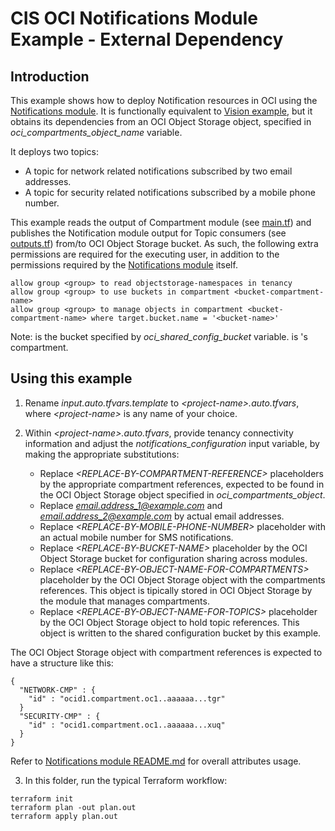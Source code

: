 # CIS OCI Notifications Module Example - External Dependency

## Introduction

This example shows how to deploy Notification resources in OCI using the [Notifications module](../..). It is functionally equivalent to [Vision example](../vision/), but it obtains its dependencies from an OCI Object Storage object, specified in *oci_compartments_object_name* variable. 

It deploys two topics:
- A topic for network related notifications subscribed by two email addresses.
- A topic for security related notifications subscribed by a mobile phone number.

This example reads the output of Compartment module (see [main.tf](./main.tf)) and publishes the Notification module output for Topic consumers (see [outputs.tf](./outputs.tf)) from/to OCI Object Storage bucket. As such, the following extra permissions are required for the executing user, in addition to the permissions required by the [Notifications module](../..) itself.

```
allow group <group> to read objectstorage-namespaces in tenancy
allow group <group> to use buckets in compartment <bucket-compartment-name>
allow group <group> to manage objects in compartment <bucket-compartment-name> where target.bucket.name = '<bucket-name>'
```

Note: *<bucket-name>* is the bucket specified by *oci_shared_config_bucket* variable. *<bucket-compartment-name>* is *<bucket-name>*'s compartment.

## Using this example
1. Rename *input.auto.tfvars.template* to *\<project-name\>.auto.tfvars*, where *\<project-name\>* is any name of your choice.

2. Within *\<project-name\>.auto.tfvars*, provide tenancy connectivity information and adjust the *notifications_configuration* input variable, by making the appropriate substitutions:
   - Replace *\<REPLACE-BY-COMPARTMENT-REFERENCE\>* placeholders by the appropriate compartment references, expected to be found in the OCI Object Storage object specified in *oci_compartments_object*.
   - Replace *email.address_1@example.com* and *email.address_2@example.com* by actual email addresses.
   - Replace *\<REPLACE-BY-MOBILE-PHONE-NUMBER\>* placeholder with an actual mobile number for SMS notifications.
   - Replace *\<REPLACE-BY-BUCKET-NAME\>* placeholder by the OCI Object Storage bucket for configuration sharing across modules.
   - Replace *\<REPLACE-BY-OBJECT-NAME-FOR-COMPARTMENTS\>* placeholder by the OCI Object Storage object with the compartments references. This object is tipically stored in OCI Object Storage by the module that manages compartments.
   - Replace *\<REPLACE-BY-OBJECT-NAME-FOR-TOPICS\>* placeholder by the OCI Object Storage object to hold topic references. This object is written to the shared configuration bucket by this example.

The OCI Object Storage object with compartment references is expected to have a structure like this:
```
{
  "NETWORK-CMP" : {
    "id" : "ocid1.compartment.oc1..aaaaaa...tgr"
  }    
  "SECURITY-CMP" : {
    "id" : "ocid1.compartment.oc1..aaaaaa...xuq"
  }
}
```   

Refer to [Notifications module README.md](../../README.md) for overall attributes usage.

3. In this folder, run the typical Terraform workflow:
```
terraform init
terraform plan -out plan.out
terraform apply plan.out
```